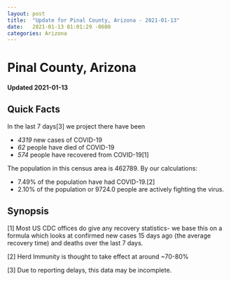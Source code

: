 ```yaml
---
layout: post
title:  "Update for Pinal County, Arizona - 2021-01-13"
date:   2021-01-13 01:01:29 -0600
categories: Arizona
---
```


# Pinal County, Arizona
#### Updated 2021-01-13

## Quick Facts

In the last 7 days[3] we project there have been
- *4319* new cases of COVID-19
- *62* people have died of COVID-19
- *574* people have recovered from COVID-19[1]

The population in this census area is 462789. By our calculations:
- 7.49% of the population have had COVID-19.[2]
- 2.10% of the population or 9724.0 people are actively fighting the virus.

## Synopsis




[1] Most US CDC offices do give any recovery statistics- we base this on a formula which looks at confirmed new cases
15 days ago (the average recovery time) and deaths over the last 7 days.

[2] Herd Immunity is thought to take effect at around ~70-80%

[3] Due to reporting delays, this data may be incomplete.
 
    